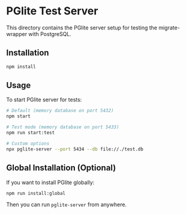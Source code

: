 # PGlite Test Server

This directory contains the PGlite server setup for testing the migrate-wrapper with PostgreSQL.

## Installation

```bash
npm install
```

## Usage

To start PGlite server for tests:

```bash
# Default (memory database on port 5432)
npm start

# Test mode (memory database on port 5433)
npm run start:test

# Custom options
npx pglite-server --port 5434 --db file://./test.db
```

## Global Installation (Optional)

If you want to install PGlite globally:

```bash
npm run install:global
```

Then you can run `pglite-server` from anywhere.